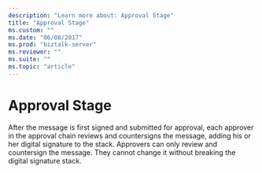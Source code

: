 ```yaml
---
description: "Learn more about: Approval Stage"
title: "Approval Stage"
ms.custom: ""
ms.date: "06/08/2017"
ms.prod: "biztalk-server"
ms.reviewer: ""
ms.suite: ""
ms.topic: "article"
---
```

# Approval Stage
After the message is first signed and submitted for approval, each approver in the approval chain reviews and countersigns the message, adding his or her digital signature to the stack. Approvers can only review and countersign the message. They cannot change it without breaking the digital signature stack.
